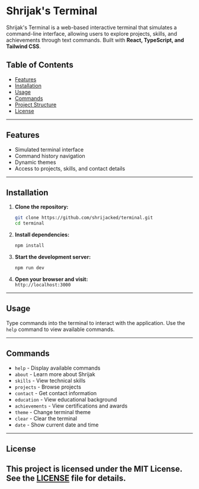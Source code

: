 # Shrijak's Terminal

Shrijak's Terminal is a web-based interactive terminal that simulates a command-line interface, allowing users to explore projects, skills, and achievements through text commands. Built with **React, TypeScript, and Tailwind CSS**.

## Table of Contents

- [Features](#features)
- [Installation](#installation)
- [Usage](#usage)
- [Commands](#commands)
- [Project Structure](#project-structure)
- [License](#license)

---

## Features

- Simulated terminal interface
- Command history navigation
- Dynamic themes
- Access to projects, skills, and contact details

---

## Installation

1. **Clone the repository:**
    ```sh
    git clone https://github.com/shrijacked/terminal.git
    cd terminal
    ```

2. **Install dependencies:**
    ```sh
    npm install
    ```

3. **Start the development server:**
    ```sh
    npm run dev
    ```

4. **Open your browser and visit:**  
   `http://localhost:3000`

---

## Usage

Type commands into the terminal to interact with the application. Use the `help` command to view available commands.

---

## Commands

- `help` - Display available commands  
- `about` - Learn more about Shrijak  
- `skills` - View technical skills  
- `projects` - Browse projects  
- `contact` - Get contact information  
- `education` - View educational background  
- `achievements` - View certifications and awards  
- `theme` - Change terminal theme  
- `clear` - Clear the terminal  
- `date` - Show current date and time  

---
## License

This project is licensed under the **MIT License**. See the [LICENSE](./LICENSE) file for details.
---